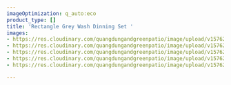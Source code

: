 ```yaml
---
imageOptimization: q_auto:eco
product_type: []
title: 'Rectangle Grey Wash Dinning Set '
images:
- https://res.cloudinary.com/quangdungandgreenpatio/image/upload/v1576203398/posts/DSC07423_1_lcyees.png
- https://res.cloudinary.com/quangdungandgreenpatio/image/upload/v1576203300/posts/DSC07428_y8mru6.png
- https://res.cloudinary.com/quangdungandgreenpatio/image/upload/v1576203302/posts/DSC07464_vkq2r6.png
- https://res.cloudinary.com/quangdungandgreenpatio/image/upload/v1576203299/posts/DSC07462_ywdx49.jpg
- https://res.cloudinary.com/quangdungandgreenpatio/image/upload/v1576203302/posts/DSC07423_j4tikw.png

---
```

